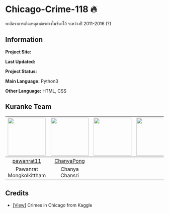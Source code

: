 # Chicago-Crime-118 :fire:
  หาอัตราการเกิดเหตุอาชกรต่างในชิคาโก้ ระหว่างปี 2011-2016 (?)

## Information

**Project Site:**

**Last Updated:** 

**Project Status:** 

**Main Language:** Python3  

**Other Language:** HTML, CSS


## Kuranke Team

|<img src="" width="120px" height="120px">|<img src="https://www.facebook.com/photo.php?fbid=1334591110020420&set=a.111066299039580&type=3&theater" width="120px" height="120px">|<img src="" width="120px" height="120px">|<img src="" width="120px" height="120px">|
|:---:|:---:|:---:|:---:|
|[pawanrat11](https://github.com/pawanrat11)|[ChanyaPong](https://github.com/ChanyaPong)|[]()|[]()|
|Pawanrat<br>Mongkolkittham|Chanya<br>Chansri|<br>|<br>|

## Credits
- [[View]](https://www.kaggle.com/currie32/crimes-in-chicago) Crimes in Chicago from Kaggle  
